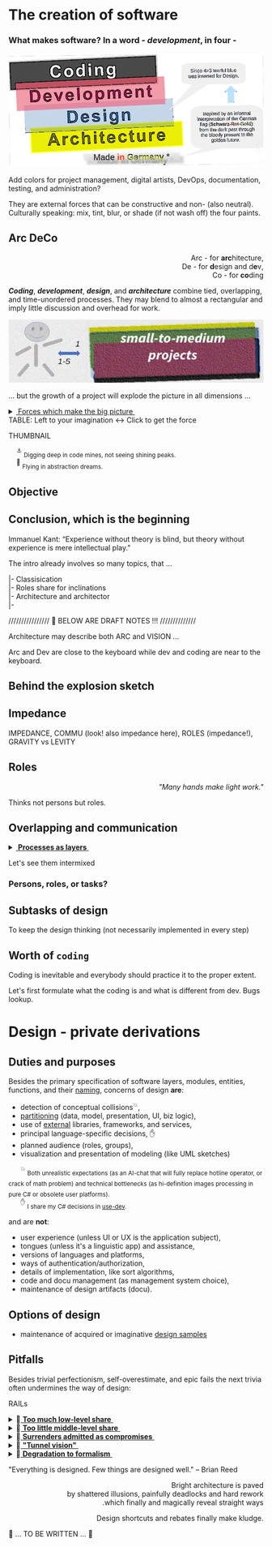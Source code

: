 # The creation of software

### **What makes software?** In a word - _development_, in four - 

[![Four colors of software: black->red->blue->gold](../pencraft/README+/_rsc/_img/darkCode2arcGold_wRem.jpg)](../pencraft/README+/_rsc/)

Add colors for project management, digital artists, DevOps, documentation, testing, and administration?

They are external forces that can be constructive and non- (also neutral). Culturally speaking: mix, tint, blur, or shade (if not wash off) the four paints. 

## Arc DeCo

<p dir=rtl>,Arc - for <b>arc</b>hitecture<br/>,De - for <b>d</b>esign and d<b>e</b>v<br/>Co - for <b>co</b>ding</p>

**_Coding_**, **_development_**, **_design_**, and **_architecture_** combine tied, overlapping, and time-unordered processes. 
They may blend to almost a rectangular and imply little discussion and overhead for work.

[![Arc view at small projects](../pencraft/README+/_rsc/_img/C-D-D-A_smallPrj.jpg)](../pencraft/README+/_rsc/)

... but the growth of a project will explode the picture in all dimensions ...

<details>
  <summary><ins>&nbsp;Forces which make the big picture&nbsp;</ins></summary>
</details>
TABLE: Left to your imagination <-> Click to get the force

THUMBNAIL

&nbsp;&nbsp;&nbsp;&nbsp;<sup>:anchor:</sup> <sub>Digging deep in code mines, not seeing shining peaks.</sub>\
&nbsp;&nbsp;&nbsp;&nbsp;<sup>:balloon:</sup> <sub>Flying in abstraction dreams.</sub>

## Objective

## Conclusion, which is the beginning

Immanuel Kant: “Experience without theory is blind, but theory without experience is mere intellectual play."

The intro already involves so many topics, that ...

|- Classisication\
|- Roles share for inclinations\
|- Architecture and architector\
|- 

//////////////// 🚧  BELOW ARE DRAFT NOTES !!! //////////////

Architecture may describe both ARC and VISION ...

Arc and Dev are close to the keyboard while dev and coding are near to the keyboard.

## Behind the explosion sketch

## Impedance



IMPEDANCE, COMMU (look! also impedance here), ROLES (impedance!), GRAVITY vs LEVITY

## Roles

<p dir="rtl"><i>".Many hands make light work"</i></p>

Thinks not persons but roles.

## Overlapping and communication

<details>
<summary><ins>&nbsp;<b>Processes as layers</b>&nbsp;</ins></summary>


</details>

Let's see them intermixed

### Persons, roles, or tasks? 

## Subtasks of design

To keep the design thinking (not necessarily implemented in every step)

## Worth of `coding`

Coding is inevitable and everybody should practice it to the proper extent.

Let's first formulate what the coding is and what is different from dev.
Bugs lookup.

# Design - private derivations

## Duties and purposes

Besides the primary specification of software layers, modules, entities, functions, and their [naming](/README+/dev/README+/dev-naming.md/), concerns of design **are**:

+ detection of conceptual collisions<sup>:collision:</sup>,
+ [partitioning](/README+/dev/design/README+/software-parts/) (data, model, presentation, UI, biz logic),
+ use of [external](/README+/dev/design/README+/software-parts/ext_parts.md) libraries, frameworks, and services,
+ principal language-specific decisions,&nbsp;✋
+ planned audience (roles, groups), 
+ visualization and presentation of modeling (like UML sketches)

&nbsp;&nbsp;&nbsp;&nbsp;&nbsp;&nbsp;<sup>:collision:</sup> <sub>Both unrealistic expectations (as an AI-chat that will fully replace hotline operator, or crack of math problem) and technical bottlenecks (as hi-definition images processing in pure C# or obsolete user platforms).</sub>\
&nbsp;&nbsp;&nbsp;&nbsp;&nbsp;&nbsp;<sup>✋</sup> <sub>I share my C# decisions in [use-dev](https://github.com/Kyriosity/use-dev).</sub>

and are **not**: 

- user experience (unless UI or UX is the application subject),
- tongues (unless it's a linguistic app) and assistance,
- versions of languages and platforms,
- ways of authentication/authorization,
- details of implementation, like sort algorithms,
- code and docu management (as management system choice),
- maintenance of design artifacts (docu).

## Options of design

* maintenance of acquired or imaginative [design samples](README+/design_samples.md)

## Pitfalls

Besides trivial perfectionism, self-overestimate, and epic fails the next trivia often undermines the way of design:

RAILs


<details>
<summary>🚧<ins>&nbsp;<b>Too much low-level share</b>&nbsp;</ins></summary>
// TO BE explained
  
  Burden of
  
Is a counter-part of high-level

</details>

<details>
<summary>🚧<ins>&nbsp;<b>Too little middle-level share</b>&nbsp;</ins></summary>
// TO BE explained
Is a counter-part of high-level

It's about DIVERSION

</details>

<details>
<summary>🚧<ins>&nbsp;<b>Surrenders admitted as compromises</b>&nbsp;</ins></summary>
// TO BE explained

</details>

<details>
<summary>🚧<ins>&nbsp;<b>"Tunnel vision"</b>&nbsp;</ins></summary>
// TO BE explained

</details>

<details>
<summary>🚧<ins>&nbsp;<b>Degradation to formalism</b>&nbsp;</ins></summary>
// TO BE explained

</details>


"Everything is designed. Few things are designed well." – Brian Reed

<p dir="rtl">Bright architecture is paved<br/>by shattered illusions, painfully deadlocks and hard rework<br/>which finally and magically reveal straight ways.</p>

<p dir="rtl">.Design shortcuts and rebates finally make kludge</p>

🚧 ... TO BE WRITTEN ... 🚧

